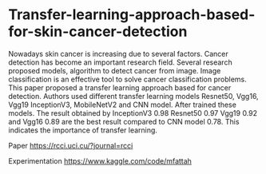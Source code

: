 # Transfer-learning-approach-based-for-skin-cancer-detection
Nowadays skin cancer is increasing due to several factors. Cancer detection has become an important research
field. Several research proposed models, algorithm to detect cancer from image. Image classification is an
effective tool to solve cancer classification problems.
This paper proposed a transfer learning approach based for cancer detection. Authors used different transfer
learning models Resnet50, Vgg16, Vgg19 InceptionV3, MobileNetV2 and CNN model. After trained these
models. The result obtained by InceptionV3 0.98 Resnet50 0.97 Vgg19 0.92 and Vgg16 0.89 are the best
result compared to CNN model 0.78. This indicates the importance of transfer learning.

Paper https://rcci.uci.cu/?journal=rcci

Experimentation https://www.kaggle.com/code/mfattah

